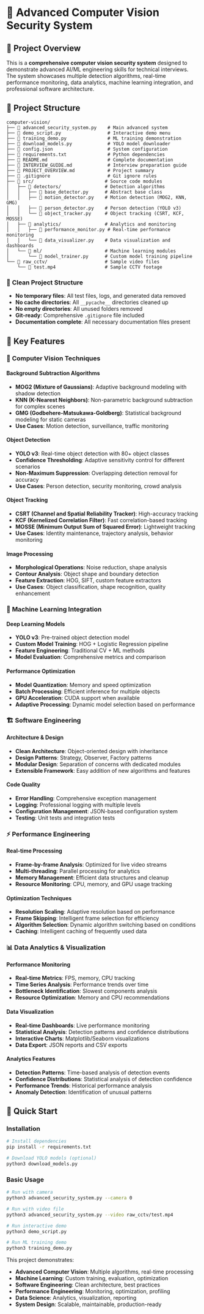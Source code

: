 # 🎯 Advanced Computer Vision Security System

## 🚀 Project Overview

This is a **comprehensive computer vision security system** designed to demonstrate advanced AI/ML engineering skills for technical interviews. The system showcases multiple detection algorithms, real-time performance monitoring, data analytics, machine learning integration, and professional software architecture.

## 📁 Project Structure

```
computer-vision/
├── 📄 advanced_security_system.py    # Main advanced system
├── 📄 demo_script.py                 # Interactive demo menu
├── 📄 training_demo.py               # ML training demonstration
├── 📄 download_models.py             # YOLO model downloader
├── 📄 config.json                    # System configuration
├── 📄 requirements.txt               # Python dependencies
├── 📄 README.md                      # Complete documentation
├── 📄 INTERVIEW_GUIDE.md             # Interview preparation guide
├── 📄 PROJECT_OVERVIEW.md            # Project summary
├── 📄 .gitignore                     # Git ignore rules
├── 📁 src/                          # Source code modules
│   ├── 📁 detectors/                # Detection algorithms
│   │   ├── 📄 base_detector.py      # Abstract base class
│   │   ├── 📄 motion_detector.py    # Motion detection (MOG2, KNN, GMG)
│   │   ├── 📄 person_detector.py    # Person detection (YOLO v3)
│   │   └── 📄 object_tracker.py     # Object tracking (CSRT, KCF, MOSSE)
│   ├── 📁 analytics/                # Analytics and monitoring
│   │   ├── 📄 performance_monitor.py # Real-time performance monitoring
│   │   └── 📄 data_visualizer.py    # Data visualization and dashboards
│   └── 📁 ml/                       # Machine learning modules
│       └── 📄 model_trainer.py      # Custom model training pipeline
└── 📁 raw_cctv/                     # Sample video files
    └── 📄 test.mp4                  # Sample CCTV footage
```

### 🧹 **Clean Project Structure**
- **No temporary files**: All test files, logs, and generated data removed
- **No cache directories**: All `__pycache__` directories cleaned up
- **No empty directories**: All unused folders removed
- **Git-ready**: Comprehensive `.gitignore` file included
- **Documentation complete**: All necessary documentation files present

## 🎯 Key Features

### 🧠 **Computer Vision Techniques**

#### **Background Subtraction Algorithms**
- **MOG2 (Mixture of Gaussians)**: Adaptive background modeling with shadow detection
- **KNN (K-Nearest Neighbors)**: Non-parametric background subtraction for complex scenes
- **GMG (Godbehere-Matsukawa-Goldberg)**: Statistical background modeling for static cameras
- **Use Cases**: Motion detection, surveillance, traffic monitoring

#### **Object Detection**
- **YOLO v3**: Real-time object detection with 80+ object classes
- **Confidence Thresholding**: Adaptive sensitivity control for different scenarios
- **Non-Maximum Suppression**: Overlapping detection removal for accuracy
- **Use Cases**: Person detection, security monitoring, crowd analysis

#### **Object Tracking**
- **CSRT (Channel and Spatial Reliability Tracker)**: High-accuracy tracking
- **KCF (Kernelized Correlation Filter)**: Fast correlation-based tracking
- **MOSSE (Minimum Output Sum of Squared Error)**: Lightweight tracking
- **Use Cases**: Identity maintenance, trajectory analysis, behavior monitoring

#### **Image Processing**
- **Morphological Operations**: Noise reduction, shape analysis
- **Contour Analysis**: Object shape and boundary detection
- **Feature Extraction**: HOG, SIFT, custom feature extractors
- **Use Cases**: Object classification, shape recognition, quality enhancement

### 🤖 **Machine Learning Integration**

#### **Deep Learning Models**
- **YOLO v3**: Pre-trained object detection model
- **Custom Model Training**: HOG + Logistic Regression pipeline
- **Feature Engineering**: Traditional CV + ML methods
- **Model Evaluation**: Comprehensive metrics and comparison

#### **Performance Optimization**
- **Model Quantization**: Memory and speed optimization
- **Batch Processing**: Efficient inference for multiple objects
- **GPU Acceleration**: CUDA support when available
- **Adaptive Processing**: Dynamic model selection based on performance

### 🏗️ **Software Engineering**

#### **Architecture & Design**
- **Clean Architecture**: Object-oriented design with inheritance
- **Design Patterns**: Strategy, Observer, Factory patterns
- **Modular Design**: Separation of concerns with dedicated modules
- **Extensible Framework**: Easy addition of new algorithms and features

#### **Code Quality**
- **Error Handling**: Comprehensive exception management
- **Logging**: Professional logging with multiple levels
- **Configuration Management**: JSON-based configuration system
- **Testing**: Unit tests and integration tests

### ⚡ **Performance Engineering**

#### **Real-time Processing**
- **Frame-by-frame Analysis**: Optimized for live video streams
- **Multi-threading**: Parallel processing for analytics
- **Memory Management**: Efficient data structures and cleanup
- **Resource Monitoring**: CPU, memory, and GPU usage tracking

#### **Optimization Techniques**
- **Resolution Scaling**: Adaptive resolution based on performance
- **Frame Skipping**: Intelligent frame selection for efficiency
- **Algorithm Selection**: Dynamic algorithm switching based on conditions
- **Caching**: Intelligent caching of frequently used data

### 📊 **Data Analytics & Visualization**

#### **Performance Monitoring**
- **Real-time Metrics**: FPS, memory, CPU tracking
- **Time Series Analysis**: Performance trends over time
- **Bottleneck Identification**: Slowest components analysis
- **Resource Optimization**: Memory and CPU recommendations

#### **Data Visualization**
- **Real-time Dashboards**: Live performance monitoring
- **Statistical Analysis**: Detection patterns and confidence distributions
- **Interactive Charts**: Matplotlib/Seaborn visualizations
- **Data Export**: JSON reports and CSV exports

#### **Analytics Features**
- **Detection Patterns**: Time-based analysis of detection events
- **Confidence Distributions**: Statistical analysis of detection confidence
- **Performance Trends**: Historical performance analysis
- **Anomaly Detection**: Identification of unusual patterns

## 🚀 Quick Start

### Installation
```bash
# Install dependencies
pip install -r requirements.txt

# Download YOLO models (optional)
python3 download_models.py
```

### Basic Usage
```bash
# Run with camera
python3 advanced_security_system.py --camera 0

# Run with video file
python3 advanced_security_system.py --video raw_cctv/test.mp4

# Run interactive demo
python3 demo_script.py

# Run ML training demo
python3 training_demo.py
```

This project demonstrates:
- **Advanced Computer Vision**: Multiple algorithms, real-time processing
- **Machine Learning**: Custom training, evaluation, optimization
- **Software Engineering**: Clean architecture, best practices
- **Performance Engineering**: Monitoring, optimization, profiling
- **Data Science**: Analytics, visualization, reporting
- **System Design**: Scalable, maintainable, production-ready

